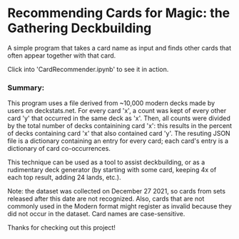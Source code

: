 # Recommending Cards for Magic: the Gathering Deckbuilding

A simple program that takes a card name as input and finds other cards that often appear together with that card.

Click into 'CardRecommender.ipynb' to see it in action.

### Summary:

This program uses a file derived from ~10,000 modern decks made by users on deckstats.net. For every card 'x', a count was kept of every other card 'y' that occurred in the same deck as 'x'. Then, all counts were divided by the total number of decks containining card 'x': this results in the percent of decks containing card 'x' that also contained card 'y'. The resuting JSON file is a dictionary containing an entry for every card; each card's entry is a dictionary of card co-occurrences.

This technique can be used as a tool to assist deckbuilding, or as a rudimentary deck generator (by starting with some card, keeping 4x of each top result, adding 24 lands, etc.).

Note: the dataset was collected on December 27 2021, so cards from sets released after this date are not recognized. Also, cards that are not commonly used in the Modern format might register as invalid because they did not occur in the dataset. Card names are case-sensitive.

Thanks for checking out this project!
